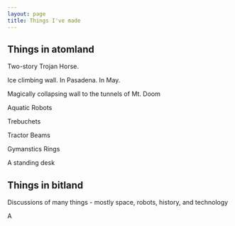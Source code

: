 ```yaml
---
layout: page
title: Things I've made
---
```



Things in atomland
----------------------------

Two-story Trojan Horse.

Ice climbing wall. In Pasadena. In May.

Magically collapsing wall to the tunnels of Mt. Doom

Aquatic Robots

Trebuchets

Tractor Beams

Gymanstics Rings

A standing desk


Things in bitland
-------------------------
Discussions of many things - mostly space, robots, history, and technology

A 



